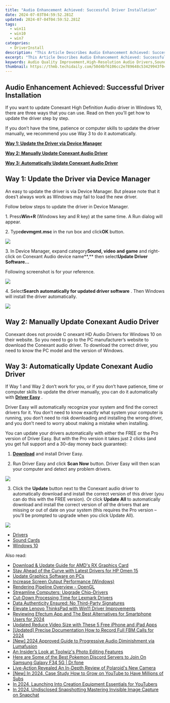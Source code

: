 ```yaml
---
title: "Audio Enhancement Achieved: Successful Driver Installation"
date: 2024-07-03T04:59:52.281Z
updated: 2024-07-04T04:59:52.281Z
tags:
  - win11
  - win10
  - win7
categories:
  - DriverInstall
description: "This Article Describes Audio Enhancement Achieved: Successful Driver Installation"
excerpt: "This Article Describes Audio Enhancement Achieved: Successful Driver Installation"
keywords: Audio Quality Improvement,High-Resolution Audio Drivers,Sound System Optimization,Professional Audio Installation Guide,Driver Upgrade for Better Sound,Audiophile Drivers Installation Tips,Noise Cancellation Technology Driver Update
thumbnail: https://thmb.techidaily.com/50d4bf6106cc2e789648c53429943f049229011e6f572fe9945c7d91985d72b7.jpg
---
```


## Audio Enhancement Achieved: Successful Driver Installation

 If you want to update Conexant High Definition Audio driver in Windows 10, there are three ways that you can use. Read on then you’ll get how to update the driver step by step.

 If you don’t have the time, patience or computer skills to update the driver manually, we recommend you use Way 3 to do it automatically.

[**Way 1: Update the Driver via Device Manager**](#way1)

[**Way 2: Manually Update Conexant Audio Driver**](#way2)

[**Way 3: Automatically Update Conexant Audio Driver**](#way3)

##  Way 1: Update the Driver via Device Manager

 An easy to update the driver is via Device Manager. But please note that it does’t always work as Windows may fail to load the new driver.

Follow below steps to update the driver in Device Manager.

 1\. Press**Win+R** (Windows key and R key) at the same time. A Run dialog will appear.

 2\. Type**devmgmt.msc** in the run box and click**OK** button.

![](https://images.drivereasy.com/wp-content/uploads/2016/04/img_5719de6d7914a.png)

 3\. In Device Manager, expand category**Sound, video and game** and right-click on Conexant Audio device name**,** then select**Update Driver Software…**

 Following screenshot is for your reference.  
  
![](https://images.drivereasy.com/wp-content/uploads/2016/04/img_5719df54f1dba.png)

 4\. Select**Search automatically for updated driver software** . Then Windows will install the driver automatically.

![](https://images.drivereasy.com/wp-content/uploads/2017/07/img_59704e3d1bbe0.png)

##

## **Way 2: Manually Update Conexant Audio Driver**

Conexant does not provide C onexant HD Audio Drivers for Windows 10  on their website. So you need to go to the PC manufacturer’s website to download the Conexant audio driver. To download the correct driver, you need to know the PC model and the version of Windows.

##   **Way 3: Automatically Update Conexant Audio Driver**

 If Way 1 and Way 2 don’t work for you, or if you don’t have patience, time or computer skills to update the driver manually,  you can do it automatically with **[Driver Easy](https://tools.techidaily.com/drivereasy/download/)**  .

 Driver Easy will automatically recognize your system and find the correct drivers for it. You don’t need to know exactly what system your computer is running, you don’t need to risk downloading and installing the wrong driver, and you don’t need to worry about making a mistake when installing.

 You can update your drivers automatically with either the FREE or the Pro version of Driver Easy. But with the Pro version it takes just 2 clicks (and you get full support and a 30-day money back guarantee):

 1) **[Download](https://tools.techidaily.com/drivereasy/download/)**   and install Driver Easy.

 2) Run Driver Easy and click **Scan Now**   button. Driver Easy will then scan your computer and detect any problem drivers.

![](https://images.drivereasy.com/wp-content/uploads/2017/07/img_597052d28f01b.jpg)

 3) Click the **Update** button next to the Conexant audio driver to automatically download and install the correct version of this driver (you can do this with the FREE version). Or click **Update All**  to automatically download and install the correct version of _all_   the drivers that are missing or out of date on your system (this requires the Pro version – you’ll be prompted to upgrade when you click Update All).

![](https://images.drivereasy.com/wp-content/uploads/2017/07/img_597052c60f2cc.jpg)

* [Drivers](https://tools.techidaily.com/drivereasy/download/)
* [Sound Cards](https://store.drivereasy.com/order/cart.php?PRODS=4731822&QTY=1&AFFILIATE=108875)
* [Windows 10](https://tools.techidaily.com/drivereasy/download/)

<ins class="adsbygoogle"
     style="display:block"
     data-ad-format="autorelaxed"
     data-ad-client="ca-pub-7571918770474297"
     data-ad-slot="1223367746"></ins>



<ins class="adsbygoogle"
     style="display:block"
     data-ad-client="ca-pub-7571918770474297"
     data-ad-slot="8358498916"
     data-ad-format="auto"
     data-full-width-responsive="true"></ins>

<span class="atpl-alsoreadstyle">Also read:</span>
<div><ul>
<li><a href="https://driver-install.techidaily.com/download-and-update-guide-for-amds-rx-graphics-card/"><u>Download & Update Guide for AMD's RX Graphics Card</u></a></li>
<li><a href="https://driver-install.techidaily.com/stay-ahead-of-the-curve-with-latest-drivers-for-hp-omen-15/"><u>Stay Ahead of the Curve with Latest Drivers for HP Omen 15</u></a></li>
<li><a href="https://driver-install.techidaily.com/update-graphics-software-on-pcs/"><u>Update Graphics Software on PCs</u></a></li>
<li><a href="https://driver-install.techidaily.com/increase-screen-output-performance-windows/"><u>Increase Screen Output Performance (Windows)</u></a></li>
<li><a href="https://driver-install.techidaily.com/rendering-pipeline-overview-opengl/"><u>Rendering Pipeline Overview - OpenGL</u></a></li>
<li><a href="https://driver-install.techidaily.com/streamline-computers-upgrade-chip-drivers/"><u>Streamline Computers: Upgrade Chip-Drivers</u></a></li>
<li><a href="https://driver-install.techidaily.com/cut-down-processing-time-for-lexmark-drivers/"><u>Cut-Down Processing Time for Lexmark Drivers</u></a></li>
<li><a href="https://driver-install.techidaily.com/data-authenticity-ensured-no-third-party-signatures/"><u>Data Authenticity Ensured: No Third-Party Signatures</u></a></li>
<li><a href="https://driver-install.techidaily.com/elevate-lenovo-thinkspad-with-win11-driver-improvements/"><u>Elevate Lenovo ThinksPad with Win11 Driver Improvements</u></a></li>
<li><a href="https://ai-editing-video.techidaily.com/reviewing-efectum-app-and-the-best-alternatives-for-smartphone-users-for-2024/"><u>Reviewing Efectum App and The Best Alternatives for Smartphone Users for 2024</u></a></li>
<li><a href="https://ai-driven-video-production.techidaily.com/updated-reduce-video-size-with-these-5-free-iphone-and-ipad-apps/"><u>Updated Reduce Video Size with These 5 Free iPhone and iPad Apps</u></a></li>
<li><a href="https://screen-recording.techidaily.com/updated-precise-documentation-how-to-record-full-fbm-calls-for-2024/"><u>[Updated] Precise Documentation  How to Record Full FBM Calls for 2024</u></a></li>
<li><a href="https://fox-hovers.techidaily.com/new-2024-approved-guide-to-progressive-audio-diminishment-via-lumafusion/"><u>[New] 2024 Approved  Guide to Progressive Audio Diminishment via Lumafusion</u></a></li>
<li><a href="https://extra-resources.techidaily.com/an-insiders-look-at-toolwizs-photo-editing-features/"><u>An Insider’s Look at Toolwiz's Photo Editing Features</u></a></li>
<li><a href="https://change-location.techidaily.com/here-are-some-of-the-best-pokemon-discord-servers-to-join-on-samsung-galaxy-f34-5g-drfone-by-drfone-virtual-android/"><u>Here are Some of the Best Pokemon Discord Servers to Join On Samsung Galaxy F34 5G | Dr.fone</u></a></li>
<li><a href="https://extra-resources.techidaily.com/live-action-revealed-an-in-depth-review-of-polaroids-new-camera/"><u>Live-Action Revealed  An In-Depth Review of Polaroid's New Camera</u></a></li>
<li><a href="https://eaxpv-info.techidaily.com/new-in-2024-case-study-how-to-grow-on-youtube-to-have-millions-of-subs/"><u>[New] In 2024, Case Study  How to Grow on YouTube to Have Millions of Subs</u></a></li>
<li><a href="https://youtube-help.techidaily.com/in-2024-launching-into-creation-equipment-essentials-for-youtubers/"><u>In 2024, Launching Into Creation  Equipment Essentials for YouTubers</u></a></li>
<li><a href="https://snapchat-videos.techidaily.com/in-2024-undisclosed-snapshotting-mastering-invisible-image-capture-on-snapchat/"><u>In 2024, Undisclosed Snapshotting  Mastering Invisible Image Capture on Snapchat</u></a></li>
</ul></div>
